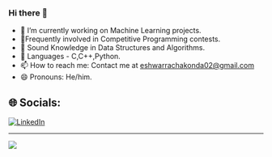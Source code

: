 ### Hi there 👋

- 🔭 I’m currently working on Machine Learning projects.
- 💬Frequently involved in Competitive Programming contests.
- 🌱 Sound Knowledge in Data Structures and Algorithms.
- 👋  Languages - C,C++,Python.
- 📫 How to reach me: Contact me at eshwarrachakonda02@gmail.com
- 😄 Pronouns: He/him.




## 🌐 Socials:
 [![LinkedIn](https://img.shields.io/badge/LinkedIn-%230077B5.svg?logo=linkedin&logoColor=white)](https://linkedin.com/in/eshwarr) 










---
[![](https://visitcount.itsvg.in/api?id=eshwar756&icon=0&color=0)](https://visitcount.itsvg.in)

<!-- Proudly created with GPRM ( https://gprm.itsvg.in ) -->
